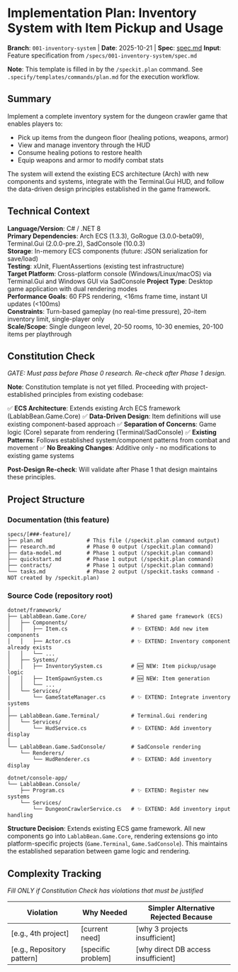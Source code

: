 # Implementation Plan: Inventory System with Item Pickup and Usage

**Branch**: `001-inventory-system` | **Date**: 2025-10-21 | **Spec**: [spec.md](./spec.md)
**Input**: Feature specification from `/specs/001-inventory-system/spec.md`

**Note**: This template is filled in by the `/speckit.plan` command. See `.specify/templates/commands/plan.md` for the execution workflow.

## Summary

Implement a complete inventory system for the dungeon crawler game that enables players to:
- Pick up items from the dungeon floor (healing potions, weapons, armor)
- View and manage inventory through the HUD
- Consume healing potions to restore health
- Equip weapons and armor to modify combat stats

The system will extend the existing ECS architecture (Arch) with new components and systems, integrate with the Terminal.Gui HUD, and follow the data-driven design principles established in the game framework.

## Technical Context

<!--
  ACTION REQUIRED: Replace the content in this section with the technical details
  for the project. The structure here is presented in advisory capacity to guide
  the iteration process.
-->

**Language/Version**: C# / .NET 8  
**Primary Dependencies**: Arch ECS (1.3.3), GoRogue (3.0.0-beta09), Terminal.Gui (2.0.0-pre.2), SadConsole (10.0.3)  
**Storage**: In-memory ECS components (future: JSON serialization for save/load)  
**Testing**: xUnit, FluentAssertions (existing test infrastructure)  
**Target Platform**: Cross-platform console (Windows/Linux/macOS) via Terminal.Gui and Windows GUI via SadConsole
**Project Type**: Desktop game application with dual rendering modes  
**Performance Goals**: 60 FPS rendering, <16ms frame time, instant UI updates (<100ms)  
**Constraints**: Turn-based gameplay (no real-time pressure), 20-item inventory limit, single-player only  
**Scale/Scope**: Single dungeon level, 20-50 rooms, 10-30 enemies, 20-100 items per playthrough

## Constitution Check

*GATE: Must pass before Phase 0 research. Re-check after Phase 1 design.*

**Note**: Constitution template is not yet filled. Proceeding with project-established principles from existing codebase:

✅ **ECS Architecture**: Extends existing Arch ECS framework (LablabBean.Game.Core)
✅ **Data-Driven Design**: Item definitions will use existing component-based approach
✅ **Separation of Concerns**: Game logic (Core) separate from rendering (Terminal/SadConsole)
✅ **Existing Patterns**: Follows established system/component patterns from combat and movement
✅ **No Breaking Changes**: Additive only - no modifications to existing game systems

**Post-Design Re-check**: Will validate after Phase 1 that design maintains these principles.

## Project Structure

### Documentation (this feature)

```
specs/[###-feature]/
├── plan.md              # This file (/speckit.plan command output)
├── research.md          # Phase 0 output (/speckit.plan command)
├── data-model.md        # Phase 1 output (/speckit.plan command)
├── quickstart.md        # Phase 1 output (/speckit.plan command)
├── contracts/           # Phase 1 output (/speckit.plan command)
└── tasks.md             # Phase 2 output (/speckit.tasks command - NOT created by /speckit.plan)
```

### Source Code (repository root)
<!--
  ACTION REQUIRED: Replace the placeholder tree below with the concrete layout
  for this feature. Delete unused options and expand the chosen structure with
  real paths (e.g., apps/admin, packages/something). The delivered plan must
  not include Option labels.
-->

```
dotnet/framework/
├── LablabBean.Game.Core/              # Shared game framework (ECS)
│   ├── Components/
│   │   ├── Item.cs                    # ✨ EXTEND: Add new item components
│   │   ├── Actor.cs                   # ✨ EXTEND: Inventory component already exists
│   │   └── ...
│   ├── Systems/
│   │   ├── InventorySystem.cs         # 🆕 NEW: Item pickup/usage logic
│   │   ├── ItemSpawnSystem.cs         # 🆕 NEW: Item generation
│   │   └── ...
│   └── Services/
│       └── GameStateManager.cs        # ✨ EXTEND: Integrate inventory systems
│
├── LablabBean.Game.Terminal/          # Terminal.Gui rendering
│   └── Services/
│       └── HudService.cs              # ✨ EXTEND: Add inventory display
│
└── LablabBean.Game.SadConsole/        # SadConsole rendering
    └── Renderers/
        └── HudRenderer.cs             # ✨ EXTEND: Add inventory display

dotnet/console-app/
└── LablabBean.Console/
    ├── Program.cs                     # ✨ EXTEND: Register new systems
    └── Services/
        └── DungeonCrawlerService.cs   # ✨ EXTEND: Add inventory input handling
```

**Structure Decision**: Extends existing ECS game framework. All new components go into `LablabBean.Game.Core`, rendering extensions go into platform-specific projects (`Game.Terminal`, `Game.SadConsole`). This maintains the established separation between game logic and rendering.

## Complexity Tracking

*Fill ONLY if Constitution Check has violations that must be justified*

| Violation | Why Needed | Simpler Alternative Rejected Because |
|-----------|------------|-------------------------------------|
| [e.g., 4th project] | [current need] | [why 3 projects insufficient] |
| [e.g., Repository pattern] | [specific problem] | [why direct DB access insufficient] |

